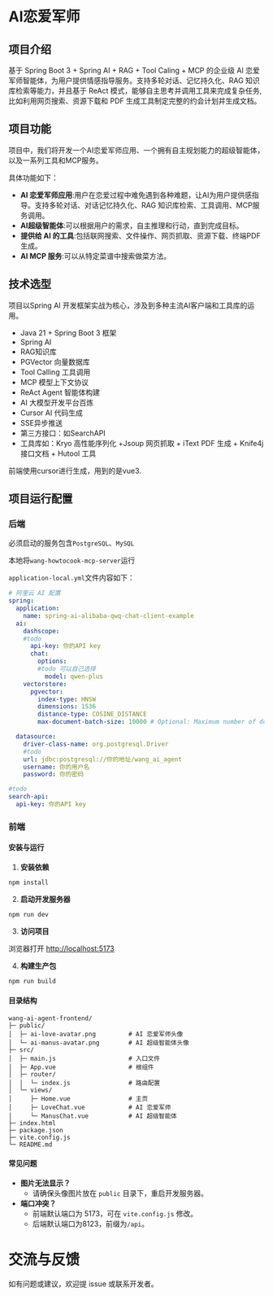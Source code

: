 # AI恋爱军师

## 项目介绍

基于 Spring Boot 3 + Spring AI + RAG + Tool Caling + MCP 的企业级 AI 恋爱军师智能体，为用户提供情感指导服务。支持多轮对话、记忆持久化、RAG 知识库检索等能力，并且基于 ReAct 模式，能够自主思考并调用工具来完成复杂任务,比如利用网页搜索、资源下载和 PDF 生成工具制定完整的约会计划并生成文档。



## 项目功能

项目中，我们将开发一个AI恋爱军师应用、一个拥有自主规划能力的超级智能体，以及一系列工具和MCP服务。

具体功能如下：

- **AI 恋爱军师应用**:用户在恋爱过程中难免遇到各种难题，让AI为用户提供感指导。支持多轮对话、对话记忆持久化、RAG 知识库检索、工具调用、MCP服务调用。
- **AI超级智能体**:可以根据用户的需求，自主推理和行动，直到完成目标。
- **提供给 AI 的工具**:包括联网搜索、文件操作、网页抓取、资源下载、终端PDF 生成。
- **AI MCP 服务**:可以从特定菜谱中搜索做菜方法。



## 技术选型

项目以Spring AI 开发框架实战为核心，涉及到多种主流AI客户端和工具库的运用。

- Java 21 + Spring Boot 3 框架
- Spring AI
- RAG知识库
- PGVector 向量数据库
- Tool Calling 工具调用
- MCP 模型上下文协议
- ReAct Agent 智能体构建
- AI 大模型开发平台百炼
- Cursor AI 代码生成
- SSE异步推送
- 第三方接口：如SearchAPI
- 工具库如：Kryo 高性能序列化 +Jsoup 网页抓取 + iText PDF 生成 + Knife4j 接口文档 + Hutool 工具

前端使用cursor进行生成，用到的是vue3.



## 项目运行配置

### 后端

必须启动的服务包含`PostgreSQL`、`MySQL`

本地将`wang-howtocook-mcp-server`运行


`application-local.yml`文件内容如下：

```yaml
# 阿里云 AI 配置
spring:
  application:
    name: spring-ai-alibaba-qwq-chat-client-example
  ai:
    dashscope:
    #todo
      api-key: 你的API key
      chat:
        options:
        #todo 可以自己选择
          model: qwen-plus
    vectorstore:
      pgvector:
        index-type: HNSW
        dimensions: 1536
        distance-type: COSINE_DISTANCE
        max-document-batch-size: 10000 # Optional: Maximum number of documents per batch

  datasource:
    driver-class-name: org.postgresql.Driver
    #todo
    url: jdbc:postgresql://你的地址/wang_ai_agent
    username: 你的用户名
    password: 你的密码

#todo
search-api:
  api-key: 你的API key

```



### 前端

#### 安装与运行

1. **安装依赖**

```bash
npm install
```

2. **启动开发服务器**

```bash
npm run dev
```

3. **访问项目**

浏览器打开 [http://localhost:5173](http://localhost:5173)

4. **构建生产包**

```bash
npm run build
```

#### 目录结构

```
wang-ai-agent-frontend/
├─ public/
│  ├─ ai-love-avatar.png         # AI 恋爱军师头像
│  └─ ai-manus-avatar.png        # AI 超级智能体头像
├─ src/
│  ├─ main.js                    # 入口文件
│  ├─ App.vue                    # 根组件
│  ├─ router/
│  │  └─ index.js                # 路由配置
│  └─ views/
│     ├─ Home.vue                # 主页
│     ├─ LoveChat.vue            # AI 恋爱军师
│     └─ ManusChat.vue           # AI 超级智能体
├─ index.html
├─ package.json
├─ vite.config.js
└─ README.md
```

#### 常见问题

- **图片无法显示？**
  - 请确保头像图片放在 `public` 目录下，重启开发服务器。
- **端口冲突？**
  - 前端默认端口为 5173，可在 `vite.config.js` 修改。
  - 后端默认端口为8123，前缀为`/api`。



# 交流与反馈

如有问题或建议，欢迎提 issue 或联系开发者。 
